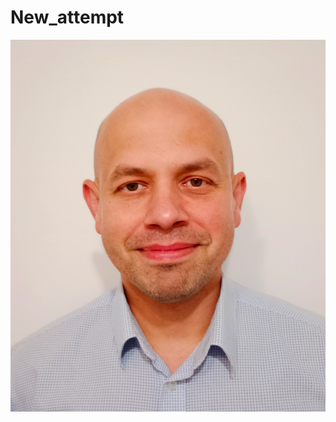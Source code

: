 # New_attempt
![Łukasz](https://github.com/LukaszKonrad/New_attempt/blob/main/Foto/foto.jpg?raw=true)
